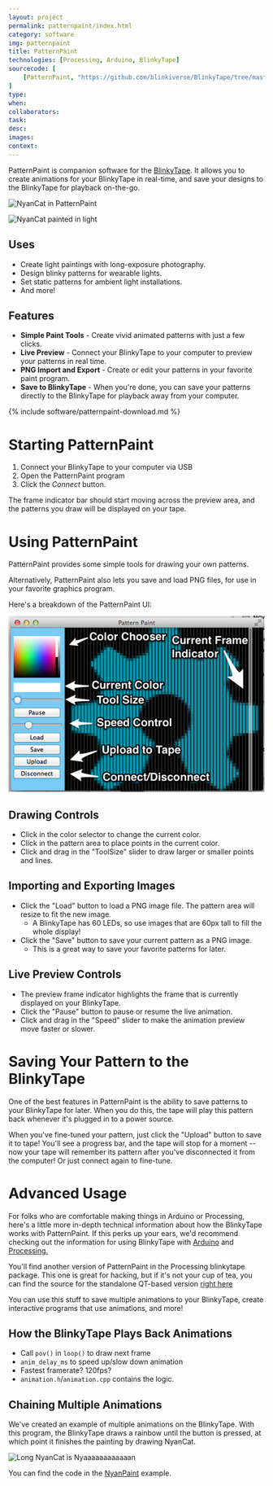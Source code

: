 ```yaml
---
layout: project
permalink: patternpaint/index.html
category: software
img: patternpaint
title: PatternPaint
technologies: [Processing, Arduino, BlinkyTape]
sourcecode: [
	[PatternPaint, "https://github.com/blinkiverse/BlinkyTape/tree/master/examples/PatternPaint"]
]
type:
when:
collaborators:
task: 
desc:
images:
context: 
---
```


PatternPaint is companion software for the [BlinkyTape](/blinkytape).  It allows you to create animations for your BlinkyTape in real-time, and save your designs to the BlinkyTape for playback on-the-go.

![NyanCat in PatternPaint](/images/{{page.img}}/PatternPaint-nyan.png)

![NyanCat painted in light](/images/{{page.img}}/nyan-painted.jpg)

## Uses

* Create light paintings with long-exposure photography.
* Design blinky patterns for wearable lights.
* Set static patterns for ambient light installations.
* And more!

## Features

* **Simple Paint Tools** - Create vivid animated patterns with just a few clicks.
* **Live Preview** - Connect your BlinkyTape to your computer to preview your patterns in real time.
* **PNG Import and Export** - Create or edit your patterns in your favorite paint program.
* **Save to BlinkyTape** - When you're done, you can save your patterns directly to the BlinkyTape for playback away from your computer.

{% include software/patternpaint-download.md %}

# Starting PatternPaint

1. Connect your BlinkyTape to your computer via USB
2. Open the PatternPaint program
3. Click the *Connect* button.

The frame indicator bar should start moving across the preview area, and the patterns you draw will be displayed on your tape.

# Using PatternPaint

PatternPaint provides some simple tools for drawing your own patterns.

Alternatively, PatternPaint also lets you save and load PNG files, for use in your favorite graphics program.

Here's a breakdown of the PatternPaint UI:

![PatternPaint Components](/images/blinkytape/big/PatternPaintQT.png)

## Drawing Controls

* Click in the color selector to change the current color.
* Click in the pattern area to place points in the current color.
* Click and drag in the "ToolSize" slider to draw larger or smaller points and lines.

## Importing and Exporting Images

* Click the "Load" button to load a PNG image file.  The pattern area will resize to fit the new image.
    * A BlinkyTape has 60 LEDs, so use images that are 60px tall to fill the whole display!
* Click the "Save" button to save your current pattern as a PNG image.
    * This is a great way to save your favorite patterns for later.

## Live Preview Controls

* The preview frame indicator highlights the frame that is currently displayed on your BlinkyTape.
* Click the "Pause" button to pause or resume the live animation.
* Click and drag in the "Speed" slider to make the animation preview move faster or slower.
<!-- * When paused, use the Left and Right arrow keys to manually change which frame is displayed on your BlinkyTape. -->

# Saving Your Pattern to the BlinkyTape
One of the best features in PatternPaint is the ability to save patterns to your BlinkyTape for later. When you do this, the tape will play this pattern back whenever it's plugged in to a power source.  

When you've fine-tuned your pattern, just click the "Upload" button to save it to tape! You'll see a progress bar, and the tape will stop for a moment -- now your tape will remember its pattern after you've disconnected it from the computer!  Or just connect again to fine-tune.

# Advanced Usage

For folks who are comfortable making things in Arduino or Processing, here's a little more in-depth technical information about how the BlinkyTape works with PatternPaint.  If this perks up your ears, we'd recommend checking out the information for using BlinkyTape with [Arduino](/blinkytape/docs/arduino/) and [Processing.](/blinkytape/docs/processing/)

You'll find another version of PatternPaint in the Processing blinkytape package. This one is great for hacking, but if it's not your cup of tea, you can find the source for the standalone QT-based version [right here](https://github.com/Blinkinlabs/PatternPaint/)

You can use this stuff to save multiple animations to your BlinkyTape, create interactive programs that use animations, and more!

## How the BlinkyTape Plays Back Animations

* Call `pov()` in `loop()` to draw next frame
* `anim_delay_ms` to speed up/slow down animation
* Fastest framerate? 120fps?
* `animation.h`/`animation.cpp` contains the logic.

## Chaining Multiple Animations

We've created an example of multiple animations on the BlinkyTape. With this program, the BlinkyTape draws a rainbow until the button is pressed, at which point it finishes the painting by drawing NyanCat.  

![Long NyanCat is Nyaaaaaaaaaaaan](/images/{{page.img}}/nyan-paint-long.jpg)

You can find the code in the [NyanPaint](https://github.com/Blinkinlabs/BlinkyTape_Arduino/tree/master/examples/KickstarterVideo/NyanPaint) example.
